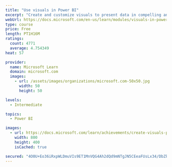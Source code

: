 ```yaml
---
title: "Use visuals in Power BI"
excerpt: "Create and customize visuals to present data in compelling and insightful ways."
webUrl: https://docs.microsoft.com/en-us/learn/modules/visuals-in-power-bi/
type: course
price: Free
length: PT1H16M
ratings:
  count: 4771
  average: 4.754349
heat: 57

provider:
  name: Microsoft Learn
  domain: microsoft.com
  images:
    - url: /assets/images/organizations/microsoft.com-50x50.jpg
      width: 50
      height: 50

levels:
  - Intermediate

topics:
  - Power BI

images:
  - url: https://docs.microsoft.com/learn/achievements/create-visuals-power-bi-desktop-social.png
    width: 800
    height: 400
    isCached: true

secured: "4O0U+Eo36iRxpWLDmuVIs9ET1MnVQG4Ah2dQd9mNTgJN5CEeaFUsLx34/DbZkU8m5e6XKpVgZ8KiE8EKFkSNUzxPBJ/sx+oacJWtLBTzanIkt0AF+4cWuoX6Mzfp9kY1iC2UbPUBOecJ/bVThO15jtYICyK4ZLpkXui637/Rva033wukXV4z2qmk9uQfok8149oPNAh9VjqsDVKqibUir78UGfhMsnuD06KWg3SgzkCugM7XupHg06EU/SRa76T7A/3wst4U+R3uQzNIPmsFXTRRFELIM/91aE3wNnAPYRyAOWHjUkx9oM0YHUAWnUFoZAmlvfD9Q4YAfrg2Bzu7aGHbXeK/DgarnX155IJtRSZ3onzIV+qa7/M1A+U7X1iIs7iJvKXMJe3BnZBJ9hOk3WTTHUJUmQcg1JfR+Rs0Yjw=;nVaKU4lIw1RKOmUe3xnIhA=="
---
```


